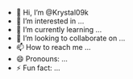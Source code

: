 - 👋 Hi, I’m @Krystal09k
- 👀 I’m interested in ...
- 🌱 I’m currently learning ...
- 💞️ I’m looking to collaborate on ...
- 📫 How to reach me ...
- 😄 Pronouns: ...
- ⚡ Fun fact: ...
  
<!---
Krystal09k/Krystal09k is a ✨ special ✨ repository because its `README.md` (this file) appears on your GitHub profile.
You can click the Preview link to take a look at your changes.
--->
